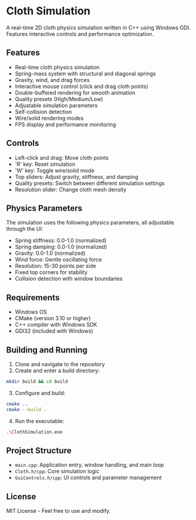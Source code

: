# Cloth Simulation

A real-time 2D cloth physics simulation written in C++ using Windows GDI. Features interactive controls and performance optimization.

## Features

- Real-time cloth physics simulation
- Spring-mass system with structural and diagonal springs
- Gravity, wind, and drag forces
- Interactive mouse control (click and drag cloth points)
- Double-buffered rendering for smooth animation
- Quality presets (High/Medium/Low)
- Adjustable simulation parameters
- Self-collision detection
- Wire/solid rendering modes
- FPS display and performance monitoring

## Controls

- Left-click and drag: Move cloth points
- 'R' key: Reset simulation
- 'W' key: Toggle wire/solid mode
- Top sliders: Adjust gravity, stiffness, and damping
- Quality presets: Switch between different simulation settings
- Resolution slider: Change cloth mesh density

## Physics Parameters

The simulation uses the following physics parameters, all adjustable through the UI:
- Spring stiffness: 0.0-1.0 (normalized)
- Spring damping: 0.0-1.0 (normalized)  
- Gravity: 0.0-1.0 (normalized)
- Wind force: Gentle oscillating force
- Resolution: 15-30 points per side
- Fixed top corners for stability
- Collision detection with window boundaries

## Requirements

- Windows OS
- CMake (version 3.10 or higher)
- C++ compiler with Windows SDK
- GDI32 (included with Windows)

## Building and Running

1. Clone and navigate to the repository
2. Create and enter a build directory:
```bash
mkdir build && cd build
```
3. Configure and build:
```bash
cmake ..
cmake --build .
```
4. Run the executable:
```bash
.\ClothSimulation.exe
```

## Project Structure

- `main.cpp`: Application entry, window handling, and main loop
- `Cloth.h/cpp`: Core simulation logic
- `GuiControls.h/cpp`: UI controls and parameter management

## License

MIT License - Feel free to use and modify.